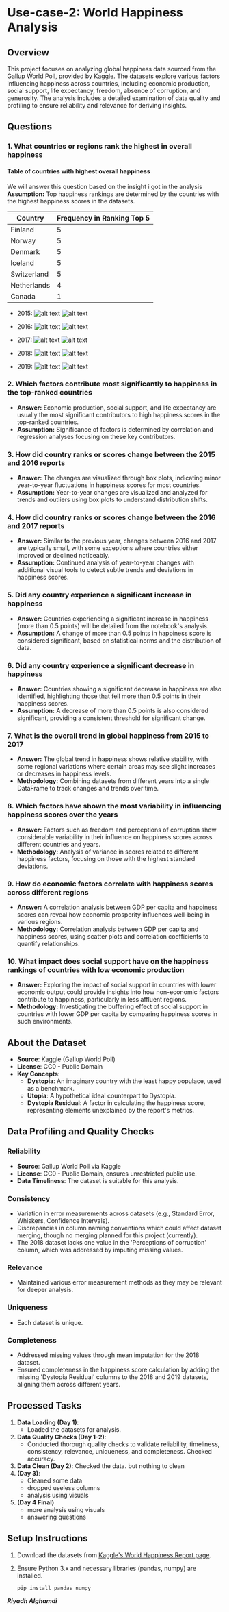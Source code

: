 # Use-case-2: World Happiness Analysis

## Overview

This project focuses on analyzing global happiness data sourced from the Gallup World Poll, provided by Kaggle. The datasets explore various factors influencing happiness across countries, including economic production, social support, life expectancy, freedom, absence of corruption, and generosity. The analysis includes a detailed examination of data quality and profiling to ensure reliability and relevance for deriving insights.

## Questions

### 1. What countries or regions rank the highest in overall happiness

#### Table of countries with highest overall happiness

We will answer this question based on the insight i got in the analysis
**Assumption:** Top happiness rankings are determined by the countries with the highest happiness scores in the datasets.

| Country     | Frequency in Ranking Top 5 |
| ----------- | -------------------------- |
| Finland     | 5                          |
| Norway      | 5                          |
| Denmark     | 5                          |
| Iceland     | 5                          |
| Switzerland | 5                          |
| Netherlands | 4                          |
| Canada      | 1                          |

- 2015:
  ![alt text](img/Six_Factors_Comparative_Metrics_by_Country_for_2015.png)
  ![alt text](img/Distribution_of_Top_25_Happiest_Countries_by_Region_in_15.png)

- 2016:
  ![alt text](img/Six_Factors_Comparative_Metrics_by_Country_for_2016.png)
  ![alt text](img/Distribution_of_Top_25_Happiest_Countries_by_Region_in_16.png)

- 2017:
  ![alt text](img/Six_Factors_Comparative_Metrics_by_Country_for_2017.png)
  ![alt text](img/Distribution_of_Top_25_Happiest_Countries_by_Region_in_17.png)

- 2018:
  ![alt text](img/Six_Factors_Comparative_Metrics_by_Country_for_2018.png)
  ![alt text](img/Distribution_of_Top_25_Happiest_Countries_by_Region_in_18.png)

- 2019:
  ![alt text](img/Six_Factors_Comparative_Metrics_by_Country_for_2019.png)
  ![alt text](img/Distribution_of_Top_25_Happiest_Countries_by_Region_in_19.png)

### 2. Which factors contribute most significantly to happiness in the top-ranked countries

- **Answer:** Economic production, social support, and life expectancy are usually the most significant contributors to high happiness scores in the top-ranked countries.
- **Assumption:** Significance of factors is determined by correlation and regression analyses focusing on these key contributors.

### 3. How did country ranks or scores change between the 2015 and 2016 reports

- **Answer:** The changes are visualized through box plots, indicating minor year-to-year fluctuations in happiness scores for most countries.
- **Assumption:** Year-to-year changes are visualized and analyzed for trends and outliers using box plots to understand distribution shifts.

### 4. How did country ranks or scores change between the 2016 and 2017 reports

- **Answer:** Similar to the previous year, changes between 2016 and 2017 are typically small, with some exceptions where countries either improved or declined noticeably.
- **Assumption:** Continued analysis of year-to-year changes with additional visual tools to detect subtle trends and deviations in happiness scores.

### 5. Did any country experience a significant increase in happiness

- **Answer:** Countries experiencing a significant increase in happiness (more than 0.5 points) will be detailed from the notebook's analysis.
- **Assumption:** A change of more than 0.5 points in happiness score is considered significant, based on statistical norms and the distribution of data.

### 6. Did any country experience a significant decrease in happiness

- **Answer:** Countries showing a significant decrease in happiness are also identified, highlighting those that fell more than 0.5 points in their happiness scores.
- **Assumption:** A decrease of more than 0.5 points is also considered significant, providing a consistent threshold for significant change.

### 7. What is the overall trend in global happiness from 2015 to 2017

- **Answer:** The global trend in happiness shows relative stability, with some regional variations where certain areas may see slight increases or decreases in happiness levels.
- **Methodology:** Combining datasets from different years into a single DataFrame to track changes and trends over time.

### 8. Which factors have shown the most variability in influencing happiness scores over the years

- **Answer:** Factors such as freedom and perceptions of corruption show considerable variability in their influence on happiness scores across different countries and years.
- **Methodology:** Analysis of variance in scores related to different happiness factors, focusing on those with the highest standard deviations.

### 9. How do economic factors correlate with happiness scores across different regions

- **Answer:** A correlation analysis between GDP per capita and happiness scores can reveal how economic prosperity influences well-being in various regions.
- **Methodology:** Correlation analysis between GDP per capita and happiness scores, using scatter plots and correlation coefficients to quantify relationships.

### 10. What impact does social support have on the happiness rankings of countries with low economic production

- **Answer:** Exploring the impact of social support in countries with lower economic output could provide insights into how non-economic factors contribute to happiness, particularly in less affluent regions.
- **Methodology:** Investigating the buffering effect of social support in countries with lower GDP per capita by comparing happiness scores in such environments.

## About the Dataset

- **Source**: Kaggle (Gallup World Poll)
- **License**: CC0 - Public Domain
- **Key Concepts**:
  - **Dystopia**: An imaginary country with the least happy populace, used as a benchmark.
  - **Utopia**: A hypothetical ideal counterpart to Dystopia.
  - **Dystopia Residual**: A factor in calculating the happiness score, representing elements unexplained by the report's metrics.

## Data Profiling and Quality Checks

### Reliability

- **Source**: Gallup World Poll via Kaggle
- **License**: CC0 - Public Domain, ensures unrestricted public use.
- **Data Timeliness**: The dataset is suitable for this analysis.

### Consistency

- Variation in error measurements across datasets (e.g., Standard Error, Whiskers, Confidence Intervals).
- Discrepancies in column naming conventions which could affect dataset merging, though no merging planned for this project (currently).
- The 2018 dataset lacks one value in the 'Perceptions of corruption' column, which was addressed by imputing missing values.

### Relevance

- Maintained various error measurement methods as they may be relevant for deeper analysis.

### Uniqueness

- Each dataset is unique.

### Completeness

- Addressed missing values through mean imputation for the 2018 dataset.
- Ensured completeness in the happiness score calculation by adding the missing 'Dystopia Residual' columns to the 2018 and 2019 datasets, aligning them across different years.

## Processed Tasks

1. **Data Loading (Day 1)**:
   - Loaded the datasets for analysis.
2. **Data Quality Checks (Day 1-2)**:
   - Conducted thorough quality checks to validate reliability, timeliness, consistency, relevance, uniqueness, and completeness. Checked accuracy.
3. **Data Clean (Day 2)**: Checked the data. but nothing to clean
4. **(Day 3)**:
   - Cleaned some data
   - dropped useless columns
   - analysis using visuals
5. **(Day 4 Final)**
   - more analysis using visuals
   - answering questions

## Setup Instructions

1. Download the datasets from [Kaggle's World Happiness Report page](https://www.kaggle.com/datasets/unsdsn/world-happiness/).
2. Ensure Python 3.x and necessary libraries (pandas, numpy) are installed.

   ```bash
   pip install pandas numpy
   ```

**_Riyadh Alghamdi_**
